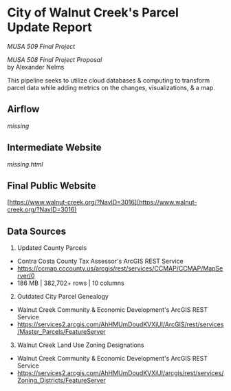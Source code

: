 # City of Walnut Creek's Parcel Update Report
*MUSA 509 Final  Project* 

*MUSA 508 Final Project Proposal* <br>by Alexander Nelms

This pipeline seeks to utilize cloud databases & computing to transform parcel data while adding metrics on the changes, visualizations, & a map.  

## Airflow 
*missing*

## Intermediate Website
*missing.html*

## Final Public Website
[https://www.walnut-creek.org/?NavID=3016](https://www.walnut-creek.org/?NavID=3016)

## Data Sources
1. Updated County Parcels
  * Contra Costa County Tax Assessor's ArcGIS REST Service
  * https://ccmap.cccounty.us/arcgis/rest/services/CCMAP/CCMAP/MapServer/0
  * 186 MB | 382,702+ rows | 10 columns

2. Outdated City Parcel Genealogy 
  * Walnut Creek Community & Economic Development's ArcGIS REST Service
  * https://services2.arcgis.com/AhHMUmDoudKVXiUl/ArcGIS/rest/services/Master_Parcels/FeatureServer

3. Walnut Creek Land Use Zoning Designations
  * Walnut Creek Community & Economic Development's ArcGIS REST Service
  * https://services2.arcgis.com/AhHMUmDoudKVXiUl/arcgis/rest/services/Zoning_Districts/FeatureServer

